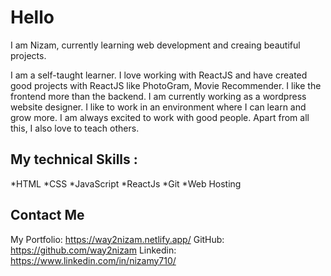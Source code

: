 # Hello

I am Nizam, currently learning web development and creaing beautiful projects.

I am a self-taught learner. I love working with ReactJS and have created good projects with ReactJS like PhotoGram, Movie Recommender. I like the frontend more than the backend. I am currently working as a wordpress website designer. I like to work in an environment where I can learn and grow more. I am always excited to work with good people. Apart from all this, I also love to teach others.

## My technical Skills :

*HTML
*CSS
*JavaScript
*ReactJs
*Git
*Web Hosting

## Contact Me

My Portfolio: https://way2nizam.netlify.app/
GitHub: https://github.com/way2nizam
Linkedin: https://www.linkedin.com/in/nizamy710/
